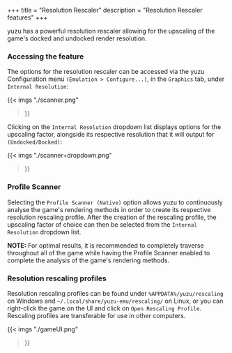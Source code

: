 +++
title = "Resolution Rescaler"
description = "Resolution Rescaler features"
+++

yuzu has a powerful resolution rescaler allowing for the upscaling of the game's docked and undocked render resolution.

### Accessing the feature

The options for the resolution rescaler can be accessed via the yuzu Configuration menu `(Emulation > Configure...)`, 
in the `Graphics` tab, under `Internal Resolution`:

{{< imgs
   "./scanner.png"
>}}

Clicking on the `Internal Resolution` dropdown list displays options for the upscaling factor, alongside its respective 
resolution that it will output for `(Undocked/Docked)`:

{{< imgs
   "./scanner+dropdown.png"
>}}

### Profile Scanner

Selecting the `Profile Scanner (Native)` option allows yuzu to continuously analyse the game's rendering methods in order 
to create its respective resolution rescaling profile. After the creation of the rescaling profile, the upscaling factor 
of choice can then be selected from the `Internal Resolution` dropdown list.

**NOTE:** For optimal results, it is recommended to completely traverse throughout all of the game while having the Profile 
Scanner enabled to complete the analysis of the game's rendering methods.

### Resolution rescaling profiles

Resolution rescaling profiles can be found under `%APPDATA%/yuzu/rescaling` on Windows and `~/.local/share/yuzu-emu/rescaling/` 
on Linux, or you can right-click the game on the UI and click on `Open Rescaling Profile`. Rescaling profiles are transferable 
for use in other computers.

{{< imgs
   "./gameUI.png"
>}}
